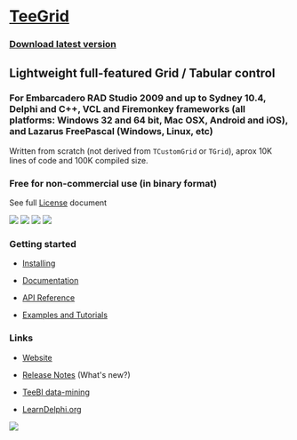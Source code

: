 # [TeeGrid](https://www.steema.com/product/gridvcl)

### [Download latest version](https://www.steema.com/downloads/gridvcl)
## Lightweight full-featured Grid / Tabular control

### For Embarcadero RAD Studio 2009 and up to Sydney 10.4, Delphi and C++, VCL and Firemonkey frameworks (all platforms: Windows 32 and 64 bit, Mac OSX, Android and iOS), and Lazarus FreePascal (Windows, Linux, etc)

Written from scratch (not derived from `TCustomGrid` or `TGrid`), aprox 10K lines of code and 100K compiled size.

### Free for non-commercial use (in binary format)

See full [License](https://github.com/Steema/TeeGrid/blob/master/docs/license.txt) document


[![](https://raw.github.com/Steema/TeeGrid/master/docs/img/small/TeeGrid_FMX.png)](https://raw.github.com/Steema/TeeGrid/master/docs/img/TeeGrid_FMX.png)
[![](https://raw.github.com/Steema/TeeGrid/master/docs/img/small/TeeGrid_VCL.png)](https://raw.github.com/Steema/TeeGrid/master/docs/img/TeeGrid_VCL.png)
[![](https://raw.github.com/Steema/TeeGrid/master/docs/img/small/TeeGrid_Lazarus.png)](https://raw.github.com/Steema/TeeGrid/master/docs/img/TeeGrid_Lazarus.png)
[![](https://raw.github.com/Steema/TeeGrid/master/docs/img/small/TeeGrid_Hierarchical.png)](https://raw.github.com/Steema/TeeGrid/master/docs/img/TeeGrid_Hierarchical.png)

### Getting started

- [Installing](https://github.com/Steema/TeeGrid/wiki/2.-Installation)

- [Documentation](https://github.com/Steema/TeeGrid/wiki)

- [API Reference](http://www.teechart.net/docs/teegrid/vclfmx/lib/index.htm)

- [Examples and Tutorials](https://github.com/Steema/TeeGrid/tree/master/demos)

### Links

- [Website](https://www.steema.com/product/gridvcl)

- [Release Notes](https://www.steema.com/version_info/gridvcl) (What's new?)

- [TeeBI data-mining](https://www.steema.com/product/teebi)

- [LearnDelphi.org](https://learndelphi.org/)

[![](https://raw.github.com/Steema/TeeGrid/master/docs/img/embarcadero_logo.png)](https://www.embarcadero.com)
